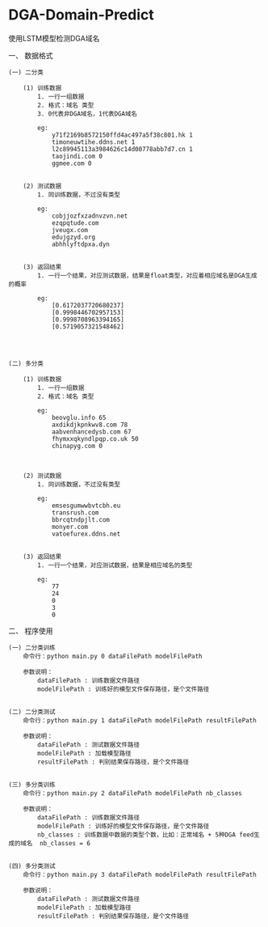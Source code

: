 # DGA-Domain-Predict
使用LSTM模型检测DGA域名


一、 数据格式

    (一) 二分类

        (1) 训练数据
            1. 一行一组数据
            2. 格式：域名 类型
            3. 0代表非DGA域名，1代表DGA域名

            eg:
                y71f2169b8572150ffd4ac497a5f38c801.hk 1
                timoneuwtihe.ddns.net 1
                l2c89945113a3984626c14d00778abb7d7.cn 1
                taojindi.com 0
                ggmee.com 0


        (2) 测试数据
            1. 同训练数据，不过没有类型

            eg:
                cobjjozfxzadnvzvn.net
                ezqpqtude.com
                jveugx.com
                edujgzyd.org
                abhhlyftdpxa.dyn


        (3) 返回结果
            1. 一行一个结果，对应测试数据，结果是float类型，对应着相应域名是DGA生成的概率

            eg:
                [0.6172037720680237]
                [0.9998446702957153]
                [0.9998708963394165]
                [0.5719057321548462]




    (二) 多分类

        (1) 训练数据
            1. 一行一组数据
            2. 格式：域名 类型

            eg:
                beovglu.info 65
                axdikdjkpnkwv8.com 78
                aabvenhancedysb.com 67
                fhymxxqkyndlpqp.co.uk 50
                chinapyg.com 0



        (2) 测试数据
            1. 同训练数据，不过没有类型

            eg:
                emsesgumwwbvtcbh.eu
                transrush.com
                bbrcqtndpjlt.com
                monyer.com
                vatoefurex.ddns.net


        (3) 返回结果
            1. 一行一个结果，对应测试数据，结果是相应域名的类型

            eg:
                77
                24
                0
                3
                0


二、 程序使用

    (一) 二分类训练
        命令行：python main.py 0 dataFilePath modelFilePath

        参数说明：
            dataFilePath : 训练数据文件路径
            modelFilePath : 训练好的模型文件保存路径，是个文件路径


    (二) 二分类测试
        命令行：python main.py 1 dataFilePath modelFilePath resultFilePath

        参数说明：
            dataFilePath : 测试数据文件路径
            modelFilePath : 加载模型路径
            resultFilePath : 判别结果保存路径，是个文件路径


    (三) 多分类训练
        命令行：python main.py 2 dataFilePath modelFilePath nb_classes

        参数说明：
            dataFilePath : 训练数据文件路径
            modelFilePath : 训练好的模型文件保存路径，是个文件路径
            nb_classes : 训练数据中数据的类型个数，比如：正常域名 + 5种DGA feed生成的域名  nb_classes = 6


    (四) 多分类测试
        命令行：python main.py 3 dataFilePath modelFilePath resultFilePath

        参数说明：
            dataFilePath : 测试数据文件路径
            modelFilePath : 加载模型路径
            resultFilePath : 判别结果保存路径，是个文件路径

